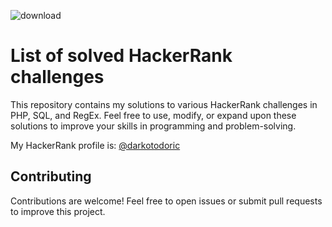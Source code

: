 ![download](https://github.com/darkotodoric/hackerrank/assets/7748474/ec577de8-7cb2-4f02-a982-2f39f4afce21)

# List of solved HackerRank challenges
This repository contains my solutions to various HackerRank challenges in PHP, SQL, and RegEx. Feel free to use, modify, or expand upon these solutions to improve your skills in programming and problem-solving.

My HackerRank profile is: [@darkotodoric](https://www.hackerrank.com/profile/darkotodoric)

## Contributing
Contributions are welcome! Feel free to open issues or submit pull requests to improve this project.
